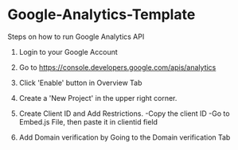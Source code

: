 # Google-Analytics-Template
Steps on how to run Google Analytics API

1. Login to your Google Account 

2. Go to https://console.developers.google.com/apis/analytics

3. Click 'Enable' button in Overview Tab

4. Create a 'New Project' in the upper right corner.

5. Create Client ID and Add Restrictions.
   -Copy the client ID
   -Go to Embed.js File, then paste it in clientid field

6. Add Domain verification by Going to the Domain verification Tab
